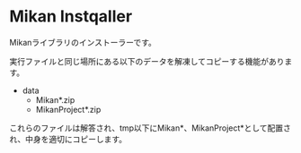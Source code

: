 Mikan Instqaller
====

Mikanライブラリのインストーラーです。

実行ファイルと同じ場所にある以下のデータを解凍してコピーする機能があります。

* data
    * Mikan*.zip
    * MikanProject*.zip

これらのファイルは解答され、tmp以下にMikan*、MikanProject*として配置され、中身を適切にコピーします。
